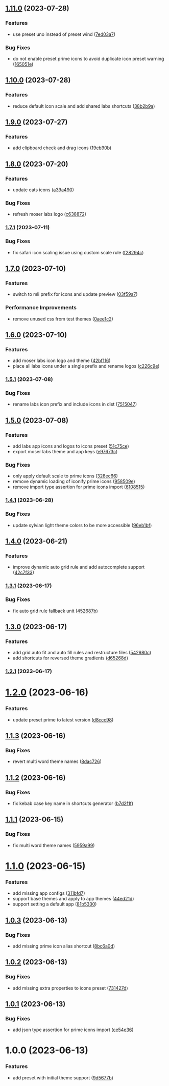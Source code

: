 ## [1.11.0](https://github.com/moser-inc/unocss-preset-moser-labs/compare/v1.10.0...v1.11.0) (2023-07-28)


### Features

* use preset uno instead of preset wind ([7ed03a7](https://github.com/moser-inc/unocss-preset-moser-labs/commit/7ed03a7eb7911f5be08deafe7a79ba80efeec439))


### Bug Fixes

* do not enable preset prime icons to avoid duplicate icon preset warning ([165051e](https://github.com/moser-inc/unocss-preset-moser-labs/commit/165051e80cd5cb2f024e2af642528c26a2e61438))

## [1.10.0](https://github.com/moser-inc/unocss-preset-moser-labs/compare/v1.9.0...v1.10.0) (2023-07-28)


### Features

* reduce default icon scale and add shared labs shortcuts ([38b2b9a](https://github.com/moser-inc/unocss-preset-moser-labs/commit/38b2b9a96f444e1d89c3a15f3c8f9679f3b734db))

## [1.9.0](https://github.com/moser-inc/unocss-preset-moser-labs/compare/v1.8.0...v1.9.0) (2023-07-27)


### Features

* add clipboard check and drag icons ([19eb90b](https://github.com/moser-inc/unocss-preset-moser-labs/commit/19eb90b8204627aff231bcc9e165a393140b94f1))

## [1.8.0](https://github.com/moser-inc/unocss-preset-moser-labs/compare/v1.7.1...v1.8.0) (2023-07-20)


### Features

* update eats icons ([a39a490](https://github.com/moser-inc/unocss-preset-moser-labs/commit/a39a4900db13777ac9f4c621ad9efba0774adc05))


### Bug Fixes

* refresh moser labs logo ([c638872](https://github.com/moser-inc/unocss-preset-moser-labs/commit/c638872e105e619b044245bea2d50e7e3bdd04be))

### [1.7.1](https://github.com/moser-inc/unocss-preset-moser-labs/compare/v1.7.0...v1.7.1) (2023-07-11)


### Bug Fixes

* fix safari icon scaling issue using custom scale rule ([f28294c](https://github.com/moser-inc/unocss-preset-moser-labs/commit/f28294cf0712a0f7bfb1e4d901a4865d7bdf5f55))

## [1.7.0](https://github.com/moser-inc/unocss-preset-moser-labs/compare/v1.6.0...v1.7.0) (2023-07-10)


### Features

* switch to mli prefix for icons and update preview ([03f59a7](https://github.com/moser-inc/unocss-preset-moser-labs/commit/03f59a738a53a893dfdb5980ab0840a4799e8b11))


### Performance Improvements

* remove unused css from test themes ([0aee1c2](https://github.com/moser-inc/unocss-preset-moser-labs/commit/0aee1c2ddf46caca4d6f1bf0135fa95b035f55aa))

## [1.6.0](https://github.com/moser-inc/unocss-preset-moser-labs/compare/v1.5.1...v1.6.0) (2023-07-10)


### Features

* add moser labs icon logo and theme ([42bf116](https://github.com/moser-inc/unocss-preset-moser-labs/commit/42bf116948f3bdf83861af2f7450a186f5d161a4))
* place all labs icons under a single prefix and rename logos ([c226c9e](https://github.com/moser-inc/unocss-preset-moser-labs/commit/c226c9e7bb49c410aefb0fc9d6d9685041022758))

### [1.5.1](https://github.com/moser-inc/unocss-preset-moser-labs/compare/v1.5.0...v1.5.1) (2023-07-08)


### Bug Fixes

* rename labs icon prefix and include icons in dist ([7515047](https://github.com/moser-inc/unocss-preset-moser-labs/commit/7515047d4179605eedcc761ed14ecfe9ed831bdb))

## [1.5.0](https://github.com/moser-inc/unocss-preset-moser-labs/compare/v1.4.1...v1.5.0) (2023-07-08)


### Features

* add labs app icons and logos to icons preset ([51c75ce](https://github.com/moser-inc/unocss-preset-moser-labs/commit/51c75ce29f9ad6c370185f5eead2a550d1559d00))
* export moser labs theme and app keys ([e97673c](https://github.com/moser-inc/unocss-preset-moser-labs/commit/e97673cc09114e697b7b9736148f524fe4671ed5))


### Bug Fixes

* only apply default scale to prime icons ([328ec66](https://github.com/moser-inc/unocss-preset-moser-labs/commit/328ec6652e8352b92bda2d4152c367c449ec4f2a))
* remove dynamic loading of iconify prime icons ([958509e](https://github.com/moser-inc/unocss-preset-moser-labs/commit/958509e0eda2278b37f94014e67820f45273ae12))
* remove import type assertion for prime icons import ([6108515](https://github.com/moser-inc/unocss-preset-moser-labs/commit/6108515b50698bda2353a3eb81bd8ea4dc06d2cc))

### [1.4.1](https://github.com/moser-inc/unocss-preset-moser-labs/compare/v1.4.0...v1.4.1) (2023-06-28)


### Bug Fixes

* update sylvian light theme colors to be more accessible ([96eb1bf](https://github.com/moser-inc/unocss-preset-moser-labs/commit/96eb1bfa6f66c010cc6c2287f6ea2fcfcfe616d6))

## [1.4.0](https://github.com/moser-inc/unocss-preset-moser-labs/compare/v1.3.1...v1.4.0) (2023-06-21)


### Features

* improve dynamic auto grid rule and add autocomplete support ([42c7f33](https://github.com/moser-inc/unocss-preset-moser-labs/commit/42c7f3313a44bd55364ce11de421257f86584c34))

### [1.3.1](https://github.com/moser-inc/unocss-preset-moser-labs/compare/v1.3.0...v1.3.1) (2023-06-17)


### Bug Fixes

* fix auto grid rule fallback unit ([452687b](https://github.com/moser-inc/unocss-preset-moser-labs/commit/452687b41d9787275fa689d707df9caa0598dad3))

## [1.3.0](https://github.com/moser-inc/unocss-preset-moser-labs/compare/v1.2.1...v1.3.0) (2023-06-17)


### Features

* add grid auto fit and auto fill rules and restructure files ([542980c](https://github.com/moser-inc/unocss-preset-moser-labs/commit/542980c50f442a98dd5a5bf1ffa87d17ad030f2e))
* add shortcuts for reversed theme gradients ([d65268d](https://github.com/moser-inc/unocss-preset-moser-labs/commit/d65268d085baa50a4b11a75dcefcdc47f33dbb43))

### [1.2.1](https://github.com/moser-inc/unocss-preset-moser-labs/compare/v1.2.0...v1.2.1) (2023-06-17)

# [1.2.0](https://github.com/moser-inc/unocss-preset-moser-labs/compare/v1.1.3...v1.2.0) (2023-06-16)


### Features

* update preset prime to latest version ([d8ccc98](https://github.com/moser-inc/unocss-preset-moser-labs/commit/d8ccc98f75c07baaccc219643cedc8eb1d4e488e))

## [1.1.3](https://github.com/moser-inc/unocss-preset-moser-labs/compare/v1.1.2...v1.1.3) (2023-06-16)


### Bug Fixes

* revert multi word theme names ([8dac726](https://github.com/moser-inc/unocss-preset-moser-labs/commit/8dac72676e05a506eb419e986a8bffaf93d9c376))

## [1.1.2](https://github.com/moser-inc/unocss-preset-moser-labs/compare/v1.1.1...v1.1.2) (2023-06-16)


### Bug Fixes

* fix kebab case key name in shortcuts generator ([b7d2f1f](https://github.com/moser-inc/unocss-preset-moser-labs/commit/b7d2f1f4540ee9d06d49a2080498ee9fec802584))

## [1.1.1](https://github.com/moser-inc/unocss-preset-moser-labs/compare/v1.1.0...v1.1.1) (2023-06-15)


### Bug Fixes

* fix multi word theme names ([5959a99](https://github.com/moser-inc/unocss-preset-moser-labs/commit/5959a999b04f3e704b2457f4db9f2352d1cba116))

# [1.1.0](https://github.com/moser-inc/unocss-preset-moser-labs/compare/v1.0.3...v1.1.0) (2023-06-15)


### Features

* add missing app configs ([311bfd7](https://github.com/moser-inc/unocss-preset-moser-labs/commit/311bfd7d42a4a8c6c4d85b61fb543a2945dfd9e8))
* support base themes and apply to app themes ([44ed21d](https://github.com/moser-inc/unocss-preset-moser-labs/commit/44ed21d6d8888a156701e70817cf5205c0828c0d))
* support setting a default app ([81b5330](https://github.com/moser-inc/unocss-preset-moser-labs/commit/81b5330b947eaa78f07f628693c4b54aec1f70fe))

## [1.0.3](https://github.com/moser-inc/unocss-preset-moser-labs/compare/v1.0.2...v1.0.3) (2023-06-13)


### Bug Fixes

* add missing prime icon alias shortcut ([8bc6a0d](https://github.com/moser-inc/unocss-preset-moser-labs/commit/8bc6a0d5b65c5e413a46d78a8dd51968c098a294))

## [1.0.2](https://github.com/moser-inc/unocss-preset-moser-labs/compare/v1.0.1...v1.0.2) (2023-06-13)


### Bug Fixes

* add missing extra properties to icons preset ([731427d](https://github.com/moser-inc/unocss-preset-moser-labs/commit/731427d7b7bf0b85aabfe63d9fa94aa810678701))

## [1.0.1](https://github.com/moser-inc/unocss-preset-moser-labs/compare/v1.0.0...v1.0.1) (2023-06-13)


### Bug Fixes

* add json type assertion for prime icons import ([ce54e36](https://github.com/moser-inc/unocss-preset-moser-labs/commit/ce54e36ed183846d9d89ae8f0d66676f9fce48c4))

# 1.0.0 (2023-06-13)


### Features

* add preset with initial theme support ([9d5677b](https://github.com/moser-inc/unocss-preset-moser-labs/commit/9d5677b0493c7eebab1f11a7b8d6cae27a3b876d))
